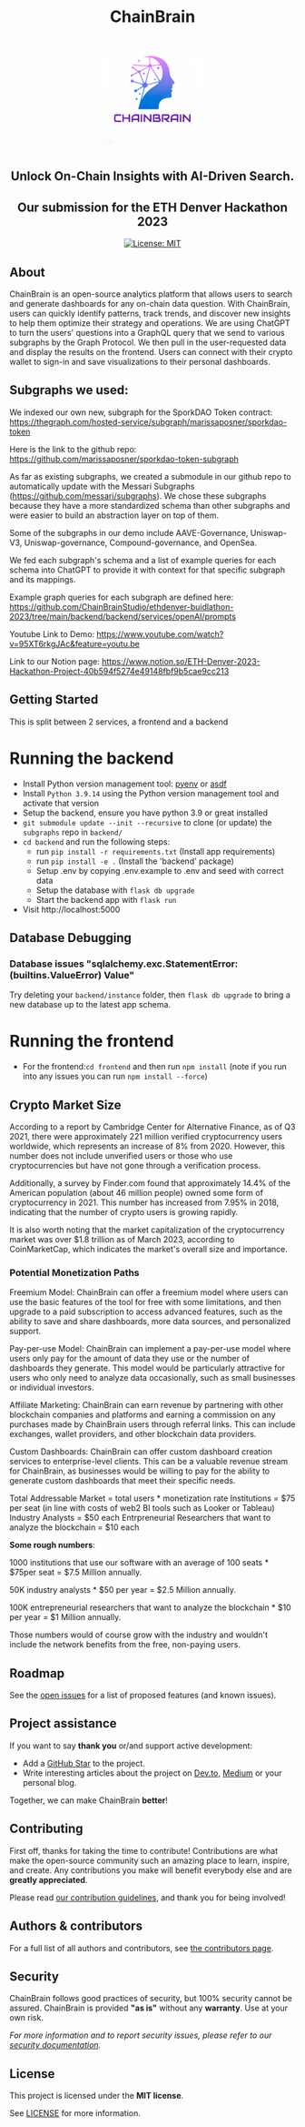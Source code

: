<div align="center">
  <h1 align="center">ChainBrain</h1>
  <img src="images/chainbrainlogo.jpg" height="200">
  <h2 align="center">Unlock On-Chain Insights with AI-Driven Search.</h2>
  <h2 align="center">Our submission for the ETH Denver Hackathon 2023</h2>
  
  [![License: MIT](https://img.shields.io/badge/License-MIT-yellow.svg)](https://opensource.org/licenses/MIT)

</div>


## About

ChainBrain is an open-source analytics platform that allows users to search and generate dashboards for any on-chain data question. With ChainBrain, users can quickly identify patterns, track trends, and discover new insights to help them optimize their strategy and operations. We are using ChatGPT to turn the users' questions into a GraphQL query that we send to various subgraphs by the Graph Protocol. We then pull in the user-requested data and display the results on the frontend. Users can connect with their crypto wallet to sign-in and save visualizations to their personal dashboards.

## Subgraphs we used: 

We indexed our own new, subgraph for the SporkDAO Token contract: https://thegraph.com/hosted-service/subgraph/marissaposner/sporkdao-token

Here is the link to the github repo: https://github.com/marissaposner/sporkdao-token-subgraph

As far as existing subgraphs, we created a submodule in our github repo to automatically update with the Messari Subgraphs (https://github.com/messari/subgraphs). We chose these subgraphs because they have a more standardized schema than other subgraphs and were easier to build an abstraction layer on top of them. 

Some of the subgraphs in our demo include AAVE-Governance, Uniswap-V3, Uniswap-governance, Compound-governance, and OpenSea. 

We fed each subgraph's schema and a list of example queries for each schema into ChatGPT to provide it with context for that specific subgraph and its mappings. 

Example graph queries for each subgraph are defined here: https://github.com/ChainBrainStudio/ethdenver-buidlathon-2023/tree/main/backend/backend/services/openAI/prompts

Youtube Link to Demo: https://www.youtube.com/watch?v=95XT6rkgJAc&feature=youtu.be

Link to our Notion page: https://www.notion.so/ETH-Denver-2023-Hackathon-Project-40b594f5274e49148fbf9b5cae9cc213

## Getting Started

This is split between 2 services, a frontend and a backend

# Running the backend
- Install Python version management tool: [pyenv](https://github.com/pyenv/pyenv) or [asdf](https://github.com/asdf-vm/asdf)
- Install `Python 3.9.14` using the Python version management tool and activate that version
- Setup the backend, ensure you have python 3.9 or great installed
- `git submodule update --init --recursive` to clone (or update) the `subgraphs` repo in `backend/`
- `cd backend` and run the following steps:
  - run `pip install -r requirements.txt` (Install app requirements)
  - run `pip install -e .` (Install the 'backend' package)
  - Setup .env by copying .env.example to .env and seed with correct data
  - Setup the database with `flask db upgrade`
  - Start the backend app with `flask run`
- Visit http://localhost:5000

## Database Debugging
### Database issues "sqlalchemy.exc.StatementError: (builtins.ValueError) Value"
Try deleting your `backend/instance` folder, then `flask db upgrade` to bring a new database up to
the latest app schema.


# Running the frontend

- For the frontend:`cd frontend` and then run `npm install` (note if you run into any issues you can run `npm install --force`)

## Crypto Market Size

According to a report by Cambridge Center for Alternative Finance, as of Q3 2021, there were approximately 221 million verified cryptocurrency users worldwide, which represents an increase of 8% from 2020. However, this number does not include unverified users or those who use cryptocurrencies but have not gone through a verification process.

Additionally, a survey by Finder.com found that approximately 14.4% of the American population (about 46 million people) owned some form of cryptocurrency in 2021. This number has increased from 7.95% in 2018, indicating that the number of crypto users is growing rapidly.

It is also worth noting that the market capitalization of the cryptocurrency market was over $1.8 trillion as of March 2023, according to CoinMarketCap, which indicates the market's overall size and importance.

### Potential Monetization Paths

Freemium Model: ChainBrain can offer a freemium model where users can use the basic features of the tool for free with some limitations, and then upgrade to a paid subscription to access advanced features, such as the ability to save and share dashboards, more data sources, and personalized support.

Pay-per-use Model: ChainBrain can implement a pay-per-use model where users only pay for the amount of data they use or the number of dashboards they generate. This model would be particularly attractive for users who only need to analyze data occasionally, such as small businesses or individual investors.

Affiliate Marketing: ChainBrain can earn revenue by partnering with other blockchain companies and platforms and earning a commission on any purchases made by ChainBrain users through referral links. This can include exchanges, wallet providers, and other blockchain data providers.

Custom Dashboards: ChainBrain can offer custom dashboard creation services to enterprise-level clients. This can be a valuable revenue stream for ChainBrain, as businesses would be willing to pay for the ability to generate custom dashboards that meet their specific needs.

</div>

Total Addressable Market = total users * monetization rate
Institutions = $75 per seat (in line with costs of web2 BI tools such as Looker or Tableau) 
Industry Analysts = $50 each
Entrpreneurial Researchers that want to analyze the blockchain = $10 each

**Some rough numbers**: 

1000 institutions that use our software with an average of 100 seats * $75per seat = $7.5 Million annually.

50K industry analysts * $50 per year = $2.5 Million annually.

100K entrepreneurial researchers that want to analyze the blockchain * $10 per year = $1 Million annually.

Those numbers would of course grow with the industry and wouldn't include the network benefits from the free, non-paying users.


## Roadmap

See the [open issues](https://github.com/marissaposner/graph-hackathon-2023/issues) for
a list of proposed features (and known issues).

## Project assistance

If you want to say **thank you** or/and support active development:

- Add a [GitHub Star](https://github.com/marissaposner/graph-hackathon-2023) to the
  project.
- Write interesting articles about the project on [Dev.to](https://dev.to/),
  [Medium](https://medium.com/) or your personal blog.

Together, we can make ChainBrain **better**!

## Contributing

First off, thanks for taking the time to contribute! Contributions are what make
the open-source community such an amazing place to learn, inspire, and create.
Any contributions you make will benefit everybody else and are **greatly
appreciated**.

Please read [our contribution guidelines](docs/CONTRIBUTING.md), and thank you
for being involved!

## Authors & contributors

For a full list of all authors and contributors, see
[the contributors page](https://github.com/gosuto-inzasheru/ethdenver-buidlathon-2023/graphs/contributors).

## Security

ChainBrain follows good practices of security, but 100% security cannot be assured.
ChainBrain is provided **"as is"** without any **warranty**. Use at your own risk.

_For more information and to report security issues, please refer to our
[security documentation](docs/SECURITY.md)._

## License

This project is licensed under the **MIT license**.

See [LICENSE](LICENSE) for more information.
